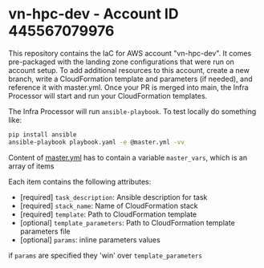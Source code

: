 # vn-hpc-dev - Account ID 445567079976

This repository contains the IaC for AWS account "vn-hpc-dev". It comes pre-packaged with the landing zone configurations that were run on account setup. To add additional resources to this account, create a new branch, write a CloudFormation template and parameters (if needed), and reference it with master.yml. Once your PR is merged into main, the Infra Processor will start and run your CloudFormation templates.

The Infra Processor will run `ansible-playbook`. To test locally do something like:
```bash
pip install ansible
ansible-playbook playbook.yaml -e @master.yml -vv
```

Content of [master.yml](./master.yml) has to contain a variable `master_vars`, which is an array of items

Each item contains the following attributes:
- [required] `task_description`: Ansible description for task
- [required] `stack_name`: Name of CloudFormation stack
- [required] `template`: Path to CloudFormation template
- [optional] `template_parameters`: Path to CloudFormation template parameters file
- [optional] `params`: inline parameters values

if `params` are specified they 'win' over `template_parameters`
